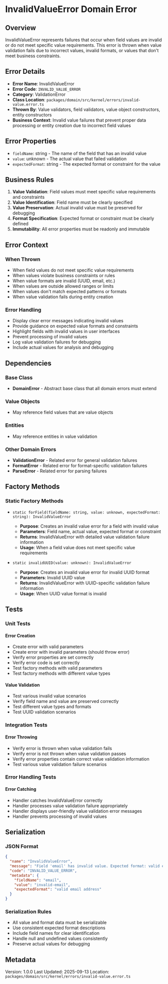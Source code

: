 # InvalidValueError Domain Error

## Overview

InvalidValueError represents failures that occur when field values are invalid or do not meet specific value requirements. This error is thrown when value validation fails due to incorrect values, invalid formats, or values that don't meet business constraints.

## Error Details

- **Error Name**: InvalidValueError
- **Error Code**: `INVALID_VALUE_ERROR`
- **Category**: ValidationError
- **Class Location**: `packages/domain/src/kernel/errors/invalid-value.error.ts`
- **Thrown By**: Value validators, field validators, value object constructors, entity constructors
- **Business Context**: Invalid value failures that prevent proper data processing or entity creation due to incorrect field values

## Error Properties

- `fieldName`: string - The name of the field that has an invalid value
- `value`: unknown - The actual value that failed validation
- `expectedFormat`: string - The expected format or constraint for the value

## Business Rules

1. **Value Validation**: Field values must meet specific value requirements and constraints
2. **Value Identification**: Field name must be clearly specified
3. **Value Preservation**: Actual invalid value must be preserved for debugging
4. **Format Specification**: Expected format or constraint must be clearly defined
5. **Immutability**: All error properties must be readonly and immutable

## Error Context

### When Thrown

- When field values do not meet specific value requirements
- When values violate business constraints or rules
- When value formats are invalid (UUID, email, etc.)
- When values are outside allowed ranges or limits
- When values don't match expected patterns or formats
- When value validation fails during entity creation

### Error Handling

- Display clear error messages indicating invalid values
- Provide guidance on expected value formats and constraints
- Highlight fields with invalid values in user interfaces
- Prevent processing of invalid values
- Log value validation failures for debugging
- Include actual values for analysis and debugging

## Dependencies

### Base Class

- **DomainError** - Abstract base class that all domain errors must extend

### Value Objects

- May reference field values that are value objects

### Entities

- May reference entities in value validation

### Other Domain Errors

- **ValidationError** - Related error for general validation failures
- **FormatError** - Related error for format-specific validation failures
- **ParseError** - Related error for parsing failures

## Factory Methods

### Static Factory Methods

- `static forField(fieldName: string, value: unknown, expectedFormat: string): InvalidValueError`

  - **Purpose**: Creates an invalid value error for a field with invalid value
  - **Parameters**: Field name, actual value, expected format or constraint
  - **Returns**: InvalidValueError with detailed value validation failure information
  - **Usage**: When a field value does not meet specific value requirements

- `static invalidUUID(value: unknown): InvalidValueError`
  - **Purpose**: Creates an invalid value error for invalid UUID format
  - **Parameters**: Invalid UUID value
  - **Returns**: InvalidValueError with UUID-specific validation failure information
  - **Usage**: When UUID value format is invalid

## Tests

### Unit Tests

#### Error Creation

- Create error with valid parameters
- Create error with invalid parameters (should throw error)
- Verify error properties are set correctly
- Verify error code is set correctly
- Test factory methods with valid parameters
- Test factory methods with different value types

#### Value Validation

- Test various invalid value scenarios
- Verify field name and value are preserved correctly
- Test different value types and formats
- Test UUID validation scenarios

### Integration Tests

#### Error Throwing

- Verify error is thrown when value validation fails
- Verify error is not thrown when value validation passes
- Verify error properties contain correct value validation information
- Test various value validation failure scenarios

### Error Handling Tests

#### Error Catching

- Handler catches InvalidValueError correctly
- Handler processes value validation failure appropriately
- Handler displays user-friendly value validation error messages
- Handler prevents processing of invalid values

## Serialization

### JSON Format

```json
{
  "name": "InvalidValueError",
  "message": "Field 'email' has invalid value. Expected format: valid email address, Got: invalid-email",
  "code": "INVALID_VALUE_ERROR",
  "metadata": {
    "fieldName": "email",
    "value": "invalid-email",
    "expectedFormat": "valid email address"
  }
}
```

### Serialization Rules

- All value and format data must be serializable
- Use consistent expected format descriptions
- Include field names for clear identification
- Handle null and undefined values consistently
- Preserve actual values for debugging

## Metadata

Version: 1.0.0
Last Updated: 2025-09-13
Location: `packages/domain/src/kernel/errors/invalid-value.error.ts`
